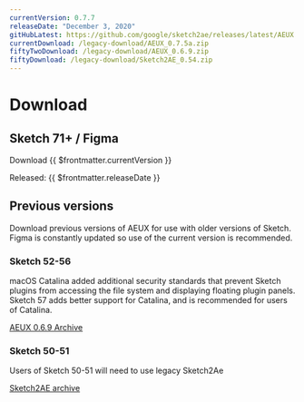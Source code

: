 ```yaml
---
currentVersion: 0.7.7
releaseDate: "December 3, 2020"
gitHubLatest: https://github.com/google/sketch2ae/releases/latest/AEUX.zip
currentDownload: /legacy-download/AEUX_0.7.5a.zip
fiftyTwoDownload: /legacy-download/AEUX_0.6.9.zip
fiftyDownload: /legacy-download/Sketch2AE_0.54.zip
---
```


# Download

## Sketch 71+ / Figma
<a :href="$frontmatter.gitHubLatest" class="nav-link action-button">Download {{ $frontmatter.currentVersion }}</a>

Released: {{ $frontmatter.releaseDate }}

<!-- #### Included files
- AEUX.sketchplugin
- AEUX.zxp -->

## Previous versions
Download previous versions of AEUX for use with older versions of Sketch. Figma is constantly updated so use of the current version is recommended.

### <a :href="$frontmatter.fiftyTwoDownload">Sketch 52-56</a>

macOS Catalina added additional security standards that prevent Sketch plugins from accessing the file system and displaying floating plugin panels. Sketch 57 adds better support for Catalina, and is recommended for users of Catalina. 

<a href="/aeux_069/" class="nav-link action-button">AEUX 0.6.9 Archive</a>


### <a :href="$frontmatter.fiftyDownload">Sketch 50-51</a>
Users of Sketch 50-51 will need to use legacy Sketch2Ae

<a href="/sketch2ae/" class="nav-link action-button">Sketch2AE archive</a>